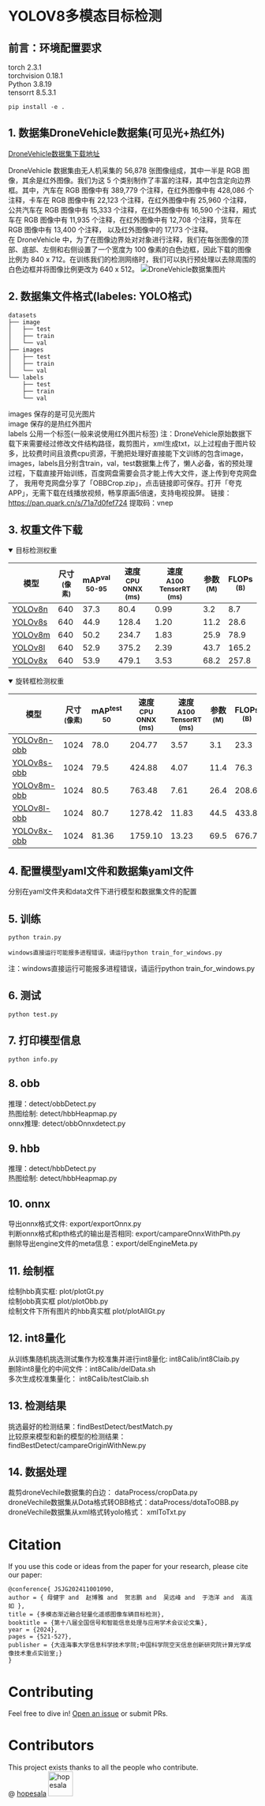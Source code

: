 # YOLOV8多模态目标检测
## 前言：环境配置要求
torch                        2.3.1\
torchvision                  0.18.1\
Python 3.8.19\
tensorrt                     8.5.3.1
```
pip install -e .
```
## 1. 数据集DroneVehicle数据集(可见光+热红外)
[DroneVehicle数据集下载地址](https://github.com/VisDrone/DroneVehicle) 

DroneVehicle 数据集由无人机采集的 56,878 张图像组成，其中一半是 RGB 图像，其余是红外图像。我们为这 5 个类别制作了丰富的注释，其中包含定向边界框。其中，汽车在 RGB 图像中有 389,779 个注释，在红外图像中有 428,086 个注释，卡车在 RGB 图像中有 22,123 个注释，在红外图像中有 25,960 个注释，公共汽车在 RGB 图像中有 15,333 个注释，在红外图像中有 16,590 个注释，厢式车在 RGB 图像中有 11,935 个注释，在红外图像中有 12,708 个注释，货车在 RGB 图像中有 13,400 个注释， 以及红外图像中的 17,173 个注释。\
在 DroneVehicle 中，为了在图像边界处对对象进行注释，我们在每张图像的顶部、底部、左侧和右侧设置了一个宽度为 100 像素的白色边框，因此下载的图像比例为 840 x 712。在训练我们的检测网络时，我们可以执行预处理以去除周围的白色边框并将图像比例更改为 640 x 512。
![DroneVehicle数据集图片](./dataset_sample.png)
## 2. 数据集文件格式(labeles: YOLO格式)
```
datasets
├── image
│   ├── test
│   ├── train
│   └── val
├── images
│   ├── test
│   ├── train
│   └── val
└── labels
    ├── test
    ├── train
    └── val
```
images 保存的是可见光图片\
image 保存的是热红外图片\
labels 公用一个标签(一般来说使用红外图片标签)
注：DroneVehicle原始数据下载下来需要经过修改文件结构路径，裁剪图片，xml生成txt，以上过程由于图片较多，比较费时间且浪费cpu资源，干脆把处理好直接能下文训练的包含image，images，labels且分别含train，val，test数据集上传了，懒人必备，省的预处理过程，下载直接开始训练，百度网盘需要会员才能上传大文件，遂上传到夸克网盘了，
我用夸克网盘分享了「OBBCrop.zip」，点击链接即可保存。打开「夸克APP」，无需下载在线播放视频，畅享原画5倍速，支持电视投屏。
链接：https://pan.quark.cn/s/71a7d0fef724
提取码：vnep
## 3. 权重文件下载
<details open><summary>目标检测权重</summary>

| 模型                                                                                   | 尺寸<br><sup>(像素) | mAP<sup>val<br>50-95 | 速度<br><sup>CPU ONNX<br>(ms) | 速度<br><sup>A100 TensorRT<br>(ms) | 参数<br><sup>(M) | FLOPs<br><sup>(B) |
| ------------------------------------------------------------------------------------ | --------------- | -------------------- | --------------------------- | -------------------------------- | -------------- | ----------------- |
| [YOLOv8n](https://github.com/ultralytics/assets/releases/download/v8.1.0/yolov8n.pt) | 640             | 37.3                 | 80.4                        | 0.99                             | 3.2            | 8.7               |
| [YOLOv8s](https://github.com/ultralytics/assets/releases/download/v8.1.0/yolov8s.pt) | 640             | 44.9                 | 128.4                       | 1.20                             | 11.2           | 28.6              |
| [YOLOv8m](https://github.com/ultralytics/assets/releases/download/v8.1.0/yolov8m.pt) | 640             | 50.2                 | 234.7                       | 1.83                             | 25.9           | 78.9              |
| [YOLOv8l](https://github.com/ultralytics/assets/releases/download/v8.1.0/yolov8l.pt) | 640             | 52.9                 | 375.2                       | 2.39                             | 43.7           | 165.2             |
| [YOLOv8x](https://github.com/ultralytics/assets/releases/download/v8.1.0/yolov8x.pt) | 640             | 53.9                 | 479.1                       | 3.53                             | 68.2           | 257.8             |

</details>

<details open><summary>旋转框检测权重</summary>

| 模型                                                                                           | 尺寸<br><sup>(像素) | mAP<sup>test<br>50 | 速度<br><sup>CPU ONNX<br>(ms) | 速度<br><sup>A100 TensorRT<br>(ms) | 参数<br><sup>(M) | FLOPs<br><sup>(B) |
| -------------------------------------------------------------------------------------------- | --------------- | ------------------ | --------------------------- | -------------------------------- | -------------- | ----------------- |
| [YOLOv8n-obb](https://github.com/ultralytics/assets/releases/download/v8.1.0/yolov8n-obb.pt) | 1024            | 78.0               | 204.77                      | 3.57                             | 3.1            | 23.3              |
| [YOLOv8s-obb](https://github.com/ultralytics/assets/releases/download/v8.1.0/yolov8s-obb.pt) | 1024            | 79.5               | 424.88                      | 4.07                             | 11.4           | 76.3              |
| [YOLOv8m-obb](https://github.com/ultralytics/assets/releases/download/v8.1.0/yolov8m-obb.pt) | 1024            | 80.5               | 763.48                      | 7.61                             | 26.4           | 208.6             |
| [YOLOv8l-obb](https://github.com/ultralytics/assets/releases/download/v8.1.0/yolov8l-obb.pt) | 1024            | 80.7               | 1278.42                     | 11.83                            | 44.5           | 433.8             |
| [YOLOv8x-obb](https://github.com/ultralytics/assets/releases/download/v8.1.0/yolov8x-obb.pt) | 1024            | 81.36              | 1759.10                     | 13.23                            | 69.5           | 676.7             |
</details>

## 4. 配置模型yaml文件和数据集yaml文件
分别在yaml文件夹和data文件下进行模型和数据集文件的配置
## 5. 训练
```
python train.py

windows直接运行可能报多进程错误，请运行python train_for_windows.py

```
注：windows直接运行可能报多进程错误，请运行python train_for_windows.py
## 6. 测试
```
python test.py  
```
## 7. 打印模型信息
```
python info.py  
```
## 8. obb
推理：detect/obbDetect.py \
热图绘制: detect/hbbHeapmap.py\
onnx推理: detect/obbOnnxdetect.py
## 9. hbb
推理：detect/hbbDetect.py \
热图绘制: detect/hbbHeapmap.py
## 10. onnx
导出onnx格式文件:  export/exportOnnx.py \
判断onnx格式和pth格式的输出是否相同: export/campareOnnxWithPth.py \
删除导出engine文件的meta信息：export/delEngineMeta.py
## 11. 绘制框
绘制hbb真实框: plot/plotGt.py\
绘制obb真实框 plot/plotObb.py\
绘制文件下所有图片的hbb真实框 plot/plotAllGt.py
## 12. int8量化
从训练集随机挑选测试集作为校准集并进行int8量化: int8Calib/int8Claib.py \
删除int8量化的中间文件：int8Calib/delData.sh \
多次生成校准集量化： int8Calib/testClaib.sh
## 13. 检测结果
挑选最好的检测结果：findBestDetect/bestMatch.py \
比较原来模型和新的模型的检测结果： findBestDetect/campareOriginWithNew.py
## 14. 数据处理
裁剪droneVechile数据集的白边： dataProcess/cropData.py \
droneVechile数据集从Dota格式转OBB格式：dataProcess/dotaToOBB.py \
droneVechile数据集从xml格式转yolo格式： xmlToTxt.py

# Citation
If you use this code or ideas from the paper for your research, please cite our paper:
```
@conference{ JSJG202411001090,
author = { 母健宇 and  赵博雅 and  贺志鹏 and  吴远峰 and  于浩洋 and  高连如 },
title = {多模态渐近融合轻量化遥感图像车辆目标检测},
booktitle = {第十八届全国信号和智能信息处理与应用学术会议论文集},
year = {2024},
pages = {521-527},
publisher = {大连海事大学信息科学技术学院;中国科学院空天信息创新研究院计算光学成像技术重点实验室;}
}
```
# Contributing 
Feel free to dive in! [Open an issue](https://github.com/mujianyu/TwoStream_Yolov8/issues) or submit PRs.


# Contributors
This project exists thanks to all the people who contribute.\
@ [hopesala](https://github.com/hopesala) <img src="https://avatars.githubusercontent.com/u/8850257?v=4" alt="hopesala" width="50" height="50">

